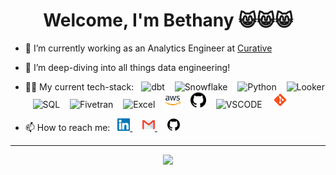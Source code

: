<h1 align="center"> Welcome, I'm Bethany 😸😸😸 </h1>

- 🔭  I’m currently working as an Analytics Engineer at [Curative](https://curative.com/)

- 🌱  I’m deep-diving into all things data engineering!

- <p> 👩‍💻  My current tech-stack: <span>&nbsp;
  <img alt='dbt' title='dbt' height="25" src="https://user-images.githubusercontent.com/95442334/213349441-deef5637-d615-4c32-a46b-d705e0c1e3c6.png"> &nbsp;&nbsp;
  <img alt='Snowflake' title='Snowflake' height="25" src="https://user-images.githubusercontent.com/95442334/213349702-8e4f2897-59d8-4c8f-84fe-f720ffb4dac6.png"> &nbsp;&nbsp;
  <img alt='Python' title='Python' height="25" src="https://user-images.githubusercontent.com/95442334/213349789-14dca69c-cde5-44b0-a31a-da6a65bb94c8.png"> &nbsp;&nbsp;
  <img alt='Looker' title='Looker' height="25" src="https://user-images.githubusercontent.com/95442334/213349893-10d1aed5-efbd-4c44-a95c-b1bb34a63b36.png"> &nbsp;&nbsp; 
  <img alt='SQL' title='SQL' height="25" src="https://user-images.githubusercontent.com/95442334/213504150-965e0823-3e6d-4b34-b30f-a2cb9d880ae4.png"> &nbsp;&nbsp;
  <img alt='Fivetran' title='Fivetran' height="25" src="https://user-images.githubusercontent.com/95442334/213350274-e6ad00af-6f50-4bb7-885b-1d620ac08d5e.png"> &nbsp;&nbsp;
  <img alt='Excel' title='Excel' height="25" src="https://user-images.githubusercontent.com/95442334/213350409-145af093-6eab-49e5-ab81-991eb23fba82.png"> &nbsp;&nbsp;
  <img alt='aws' title='aws' height="25" src="https://github.com/chandan-reddy-k/chandan-reddy-k/blob/master/assets/aws.png"> &nbsp;&nbsp;
  <img alt='GitHub' title='GitHub' height="25" src="https://github.com/chandan-reddy-k/chandan-reddy-k/blob/master/assets/github.svg"> &nbsp;&nbsp;
  <img alt='VSCODE' title='VSCODE' height="25" src="https://user-images.githubusercontent.com/27245530/153488260-9a32c177-802f-4752-95b8-5e53d17424ea.png"> &nbsp;&nbsp;
  <img alt='GIT' title='Git' height="25" src="https://github.com/chandan-reddy-k/chandan-reddy-k/blob/master/assets/git.png"> &nbsp;&nbsp;
  </span>
 </p>

- <p> 
  📫 How to reach me:  &nbsp; 
  <a href="https://www.linkedin.com/in/bethany-weisberg" target="_blank" rel="noopener noreferrer">
    <img src="https://github.com/chandan-reddy-k/chandan-reddy-k/blob/master/assets/linkedin.svg" width="20px"    alt="LinkedIn">
  </a>
  &nbsp; &nbsp;
  <a href="mailto:bweisberg6@gmail.com">
    <img alt='ealt='' mail me!' src="https://github.com/chandan-reddy-k/chandan-reddy-k/blob/master/assets/gmail.svg" width="20px" alt="email">
  </a>
  &nbsp; &nbsp;
  <a href="https://github.com/BethanyWeisberg"><img src="https://github.com/chandan-reddy-k/chandan-reddy-k/blob/master/assets/github.svg" width="20px" alt="mail"></a> &nbsp; &nbsp;
</p> 

----------

<p align="center"> 
  <img src="https://github-readme-stats.vercel.app/api?username=BethanyWeisberg&theme=radical&show_icons=true"/>
</p>
